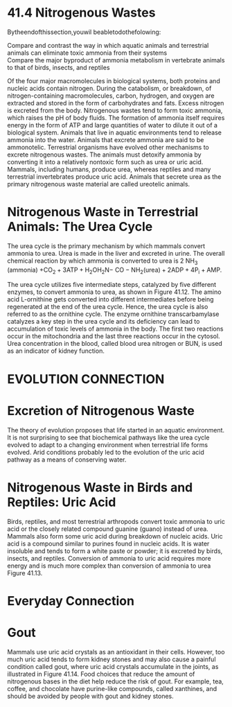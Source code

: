 # 41.4 Nitrogenous Wastes

Bytheendofthissection,youwil beabletodothefolowing:

Compare and contrast the way in which aquatic animals and terrestrial animals can eliminate toxic ammonia from their systems   
Compare the major byproduct of ammonia metabolism in vertebrate animals to that of birds, insects, and reptiles

Of the four major macromolecules in biological systems, both proteins and nucleic acids contain nitrogen. During the catabolism, or breakdown, of nitrogen-containing macromolecules, carbon, hydrogen, and oxygen are extracted and stored in the form of carbohydrates and fats. Excess nitrogen is excreted from the body. Nitrogenous wastes tend to form toxic ammonia, which raises the pH of body fluids. The formation of ammonia itself requires energy in the form of ATP and large quantities of water to dilute it out of a biological system. Animals that live in aquatic environments tend to release ammonia into the water. Animals that excrete ammonia are said to be ammonotelic. Terrestrial organisms have evolved other mechanisms to excrete nitrogenous wastes. The animals must detoxify ammonia by converting it into a relatively nontoxic form such as urea or uric acid. Mammals, including humans, produce urea, whereas reptiles and many terrestrial invertebrates produce uric acid. Animals that secrete urea as the primary nitrogenous waste material are called ureotelic animals.

# Nitrogenous Waste in Terrestrial Animals: The Urea Cycle

The urea cycle is the primary mechanism by which mammals convert ammonia to urea. Urea is made in the liver and excreted in urine. The overall chemical reaction by which ammonia is converted to urea is 2 $\mathrm { N H } _ { 3 }$ (ammonia) $+ \mathrm { C O } _ { 2 } + 3 \mathrm { A T P } + \mathrm { H } _ { 2 } \mathrm { O }  \mathrm { H } _ { 2 } \mathrm { N } -$ $\mathrm { C O - N H _ { 2 } ( u r e a ) } + 2 \mathrm { A D P } + 4 \mathrm { P _ { i } } + \mathrm { A M P } .$

The urea cycle utilizes five intermediate steps, catalyzed by five different enzymes, to convert ammonia to urea, as shown in Figure 41.12. The amino acid L-ornithine gets converted into different intermediates before being regenerated at the end of the urea cycle. Hence, the urea cycle is also referred to as the ornithine cycle. The enzyme ornithine transcarbamylase catalyzes a key step in the urea cycle and its deficiency can lead to accumulation of toxic levels of ammonia in the body. The first two reactions occur in the mitochondria and the last three reactions occur in the cytosol. Urea concentration in the blood, called blood urea nitrogen or BUN, is used as an indicator of kidney function.

# EVOLUTION CONNECTION

# Excretion of Nitrogenous Waste

The theory of evolution proposes that life started in an aquatic environment. It is not surprising to see that biochemical pathways like the urea cycle evolved to adapt to a changing environment when terrestrial life forms evolved. Arid conditions probably led to the evolution of the uric acid pathway as a means of conserving water.

# Nitrogenous Waste in Birds and Reptiles: Uric Acid

Birds, reptiles, and most terrestrial arthropods convert toxic ammonia to uric acid or the closely related compound guanine (guano) instead of urea. Mammals also form some uric acid during breakdown of nucleic acids. Uric acid is a compound similar to purines found in nucleic acids. It is water insoluble and tends to form a white paste or powder; it is excreted by birds, insects, and reptiles. Conversion of ammonia to uric acid requires more energy and is much more complex than conversion of ammonia to urea Figure 41.13.

# Everyday Connection

# Gout

Mammals use uric acid crystals as an antioxidant in their cells. However, too much uric acid tends to form kidney stones and may also cause a painful condition called gout, where uric acid crystals accumulate in the joints, as illustrated in Figure 41.14. Food choices that reduce the amount of nitrogenous bases in the diet help reduce the risk of gout. For example, tea, coffee, and chocolate have purine-like compounds, called xanthines, and should be avoided by people with gout and kidney stones.